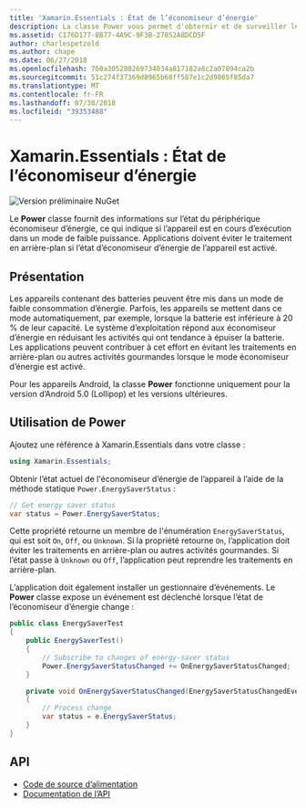 ```yaml
---
title: 'Xamarin.Essentials : État de l’économiseur d’énergie'
description: La classe Power vous permet d'obternir et de surveiller les informations sur l'économiseur d’énergie de l’appareil. En rêgle générale, les applications évitent les traitement en arrière-plan lorsque l'économiseur d’énergie de l’appareil est activé.
ms.assetid: C176D177-8B77-4A9C-9F3B-27852A8DCD5F
author: charlespetzold
ms.author: chape
ms.date: 06/27/2018
ms.openlocfilehash: 760a305280269734034a817182a8c2a07894ca2b
ms.sourcegitcommit: 51c274f37369d8965b68ff587e1c2d9865f85da7
ms.translationtype: MT
ms.contentlocale: fr-FR
ms.lasthandoff: 07/30/2018
ms.locfileid: "39353488"
---
```

# <a name="xamarinessentials-power-energy-saver-status"></a>Xamarin.Essentials : État de l’économiseur d’énergie

![Version préliminaire NuGet](~/media/shared/pre-release.png)

Le **Power** classe fournit des informations sur l’état du périphérique économiseur d’énergie, ce qui indique si l’appareil est en cours d’exécution dans un mode de faible puissance. Applications doivent éviter le traitement en arrière-plan si l’état d’économiseur d’énergie de l’appareil est activé.

## <a name="background"></a>Présentation

Les appareils contenant des batteries peuvent être mis dans un mode de faible consommation d’énergie. Parfois, les appareils se mettent dans ce mode automatiquement, par exemple, lorsque la batterie est inférieure à 20 % de leur capacité. Le système d’exploitation répond aux économiseur d’énergie en réduisant les activités qui ont tendance à épuiser la batterie. Les applications peuvent contribuer à cet effort en évitant les traitements en arrière-plan ou autres activités gourmandes lorsque le mode économiseur d’énergie est activé.

Pour les appareils Android, la classe **Power** fonctionne uniquement pour la version d’Android 5.0 (Lollipop) et les versions ultérieures.

## <a name="using-the-power-class"></a>Utilisation de **Power**

Ajoutez une référence à Xamarin.Essentials dans votre classe :

```csharp
using Xamarin.Essentials;
```

Obtenir l’état actuel de l'économiseur d’énergie de l’appareil à l’aide de la méthode statique `Power.EnergySaverStatus` :

```csharp
// Get energy saver status
var status = Power.EnergySaverStatus;
```

Cette propriété retourne un membre de l'énumération `EnergySaverStatus`, qui est soit `On`, `Off`, ou `Unknown`. Si la propriété retourne `On`, l’application doit éviter les traitements en arrière-plan ou autres activités gourmandes. Si l’état passe à `Unknown` ou `Off`, l’application peut reprendre les traitements en arrière-plan.

L’application doit également installer un gestionnaire d’événements. Le **Power** classe expose un événement est déclenché lorsque l’état de l’économiseur d’énergie change :

```csharp
public class EnergySaverTest
{
    public EnergySaverTest()
    {
        // Subscribe to changes of energy-saver status
        Power.EnergySaverStatusChanged += OnEnergySaverStatusChanged;
    }

    private void OnEnergySaverStatusChanged(EnergySaverStatusChangedEventArgs e)
    {
        // Process change
        var status = e.EnergySaverStatus;
    }
}
```

## <a name="api"></a>API

- [Code de source d’alimentation](https://github.com/xamarin/Essentials/tree/master/Xamarin.Essentials/Power)
- [Documentation de l’API](xref:Xamarin.Essentials.Power)

